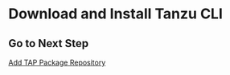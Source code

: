 # Download and Install Tanzu CLI

## Go to Next Step

[Add TAP Package Repository](../minimal-tap-profiles/01-add-tap-package-repository.md)
